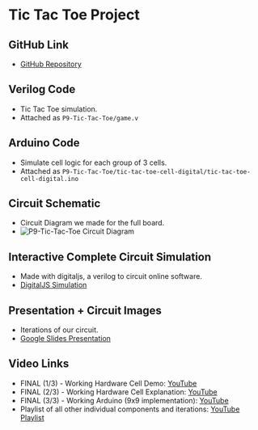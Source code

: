 # Tic Tac Toe Project

## GitHub Link
- [GitHub Repository](https://github.com/rheiformes/P9-Tic-Tac-Toe)

## Verilog Code
- Tic Tac Toe simulation.
- Attached as `P9-Tic-Tac-Toe/game.v`

## Arduino Code
- Simulate cell logic for each group of 3 cells.
- Attached as `P9-Tic-Tac-Toe/tic-tac-toe-cell-digital/tic-tac-toe-cell-digital.ino`

## Circuit Schematic
- Circuit Diagram we made for the full board.
- ![P9-Tic-Tac-Toe Circuit Diagram](P9-Tic-Tac-ToeCircuit-Diagram.png)

## Interactive Complete Circuit Simulation
- Made with digitaljs, a verilog to circuit online software.
- [DigitalJS Simulation](https://digitaljs.tilk.eu/#def9bfcd2df1e82de4d66e9b51ae91af79fc85e7ba49574791cfb851f395c338)

## Presentation + Circuit Images
- Iterations of our circuit.
- [Google Slides Presentation](https://docs.google.com/presentation/d/15dT73A3SDdn_gatiY86jl8kHWy6hqfqP7lYe5NfC344/edit?usp=sharing)

## Video Links
- FINAL (1/3) - Working Hardware Cell Demo: [YouTube](https://www.youtube.com/watch?v=7qzRBxdiG-A&list=PLJ1Xp2dV--kBbO0Xptr8TPsjpYuIhW45s&index=1)
- FINAL (2/3) - Working Hardware Cell Explanation: [YouTube](https://www.youtube.com/watch?v=Xxu8eF-Rz0Y&list=PLJ1Xp2dV--kBbO0Xptr8TPsjpYuIhW45s&index=2)
- FINAL (3/3) - Working Arduino (9x9 implementation): [YouTube](https://www.youtube.com/watch?v=bKB70e6Feds&list=PLJ1Xp2dV--kBbO0Xptr8TPsjpYuIhW45s&index=3)
- Playlist of all other individual components and iterations: [YouTube Playlist](https://www.youtube.com/playlist?list=PLJ1Xp2dV--kBbO0Xptr8TPsjpYuIhW45s)
